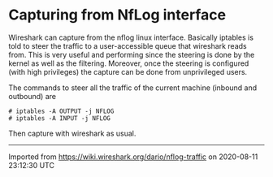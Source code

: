 # Capturing from NfLog interface

Wireshark can capture from the nflog linux interface. Basically iptables is told to steer the traffic to a user-accessible queue that wireshark reads from. This is very useful and performing since the steering is done by the kernel as well as the filtering. Moreover, once the steering is configured (with high privileges) the capture can be done from unprivileged users.

The commands to steer all the traffic of the current machine (inbound and outbound) are

    # iptables -A OUTPUT -j NFLOG
    # iptables -A INPUT -j NFLOG

Then capture with wireshark as usual.

---

Imported from https://wiki.wireshark.org/dario/nflog-traffic on 2020-08-11 23:12:30 UTC
